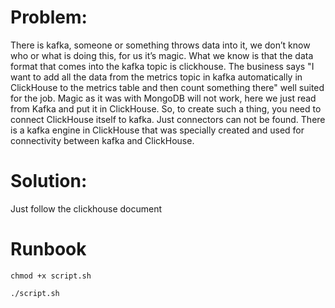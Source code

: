 # Problem:

There is kafka, someone or something throws data into it, we don’t know who or what is doing this, for us it’s magic. What we know is that the data format that comes into the kafka topic is clickhouse. The business says "I want to add all the data from the metrics topic in kafka automatically in ClickHouse to the metrics table and then count something there" well suited for the job. Magic as it was with MongoDB will not work, here we just read from Kafka and put it in ClickHouse. So, to create such a thing, you need to connect ClickHouse itself to kafka. Just connectors can not be found. There is a kafka engine in ClickHouse that was specially created and used for connectivity between kafka and ClickHouse.

# Solution:
Just follow the clickhouse document

# Runbook

`chmod +x script.sh`

`./script.sh`

